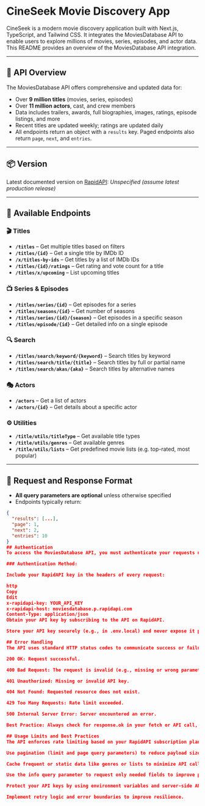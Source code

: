 # CineSeek Movie Discovery App

CineSeek is a modern movie discovery application built with Next.js, TypeScript, and Tailwind CSS. It integrates the MoviesDatabase API to enable users to explore millions of movies, series, episodes, and actor data. This README provides an overview of the MoviesDatabase API integration.

---

## 📌 API Overview

The MoviesDatabase API offers comprehensive and updated data for:

- Over **9 million titles** (movies, series, episodes)
- Over **11 million actors**, cast, and crew members
- Data includes trailers, awards, full biographies, images, ratings, episode listings, and more
- Recent titles are updated weekly; ratings are updated daily
- All endpoints return an object with a `results` key. Paged endpoints also return `page`, `next`, and `entries`.

---

## 📦 Version

Latest documented version on [RapidAPI](https://rapidapi.com/SAdrian/api/moviesdatabase): _Unspecified (assume latest production release)_

---

## 🚀 Available Endpoints

### 🎬 Titles
- **`/titles`** – Get multiple titles based on filters
- **`/titles/{id}`** – Get a single title by IMDb ID
- **`/x/titles-by-ids`** – Get titles by a list of IMDb IDs
- **`/titles/{id}/ratings`** – Get rating and vote count for a title
- **`/titles/x/upcoming`** – List upcoming titles

### 📺 Series & Episodes
- **`/titles/series/{id}`** – Get episodes for a series
- **`/titles/seasons/{id}`** – Get number of seasons
- **`/titles/series/{id}/{season}`** – Get episodes in a specific season
- **`/titles/episode/{id}`** – Get detailed info on a single episode

### 🔍 Search
- **`/titles/search/keyword/{keyword}`** – Search titles by keyword
- **`/titles/search/title/{title}`** – Search titles by full or partial name
- **`/titles/search/akas/{aka}`** – Search titles by alternative names

### 🎭 Actors
- **`/actors`** – Get a list of actors
- **`/actors/{id}`** – Get details about a specific actor

### ⚙️ Utilities
- **`/title/utils/titleType`** – Get available title types
- **`/title/utils/genres`** – Get available genres
- **`/title/utils/lists`** – Get predefined movie lists (e.g. top-rated, most popular)

---

## 📡 Request and Response Format

- **All query parameters are optional** unless otherwise specified
- Endpoints typically return:

```json
{
  "results": [...],
  "page": 1,
  "next": 2,
  "entries": 10
}
## Authentication
To access the MoviesDatabase API, you must authenticate your requests using an API key.

### Authentication Method:

Include your RapidAPI key in the headers of every request:

http
Copy
Edit
x-rapidapi-key: YOUR_API_KEY
x-rapidapi-host: moviesdatabase.p.rapidapi.com
Content-Type: application/json
Obtain your API key by subscribing to the API on RapidAPI.

Store your API key securely (e.g., in .env.local) and never expose it publicly.

## Error Handling
The API uses standard HTTP status codes to communicate success or failure:

200 OK: Request successful.

400 Bad Request: The request is invalid (e.g., missing or wrong parameters).

401 Unauthorized: Missing or invalid API key.

404 Not Found: Requested resource does not exist.

429 Too Many Requests: Rate limit exceeded.

500 Internal Server Error: Server encountered an error.

Best Practice: Always check for response.ok in your fetch or API call, and use try/catch to gracefully handle errors and show user-friendly messages.

## Usage Limits and Best Practices
The API enforces rate limiting based on your RapidAPI subscription plan.

Use pagination (limit and page query parameters) to reduce payload size.

Cache frequent or static data like genres or lists to minimize API calls.

Use the info query parameter to request only needed fields to improve performance.

Protect your API keys by using environment variables and server-side API routes.

Implement retry logic and error boundaries to improve resilience.